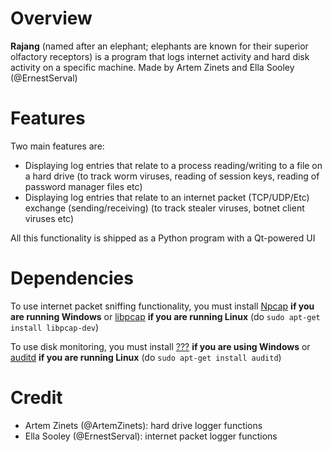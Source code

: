 # Overview
**Rajang** (named after an elephant; elephants are known for their superior olfactory receptors) is a program that logs internet activity and hard disk activity on a specific machine.
Made by Artem Zinets and Ella Sooley (@ErnestServal)

# Features
Two main features are:
- Displaying log entries that relate to a process reading/writing to a file on a hard drive (to track worm viruses, reading of session keys, reading of password manager files etc)
- Displaying log entries that relate to an internet packet (TCP/UDP/Etc) exchange (sending/receiving) (to track stealer viruses, botnet client viruses etc)

All this functionality is shipped as a Python program with a Qt-powered UI

# Dependencies
To use internet packet sniffing functionality, you must install [Npcap](https://npcap.com/#download) **if you are running Windows** or [libpcap](https://github.com/the-tcpdump-group/libpcap) **if you are running Linux** (do `sudo apt-get install libpcap-dev`)

To use disk monitoring, you must install [???](???) **if you are using Windows** or [auditd](???) **if you are running Linux** (do `sudo apt-get install auditd`)

# Credit
- Artem Zinets (@ArtemZinets): hard drive logger functions
- Ella Sooley (@ErnestServal): internet packet logger functions
